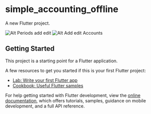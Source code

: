 # simple_accounting_offline

A new Flutter project.

![Alt Periods add edit](https://i.postimg.cc/htcSVSc3/Screenshot-2023-04-24-224111.png)
![Alt Add edit Accounts](https://i.postimg.cc/qvHYBLXy/Screenshot-2023-04-25-230511.png)

## Getting Started

This project is a starting point for a Flutter application.

A few resources to get you started if this is your first Flutter project:

- [Lab: Write your first Flutter app](https://docs.flutter.dev/get-started/codelab)
- [Cookbook: Useful Flutter samples](https://docs.flutter.dev/cookbook)

For help getting started with Flutter development, view the
[online documentation](https://docs.flutter.dev/), which offers tutorials,
samples, guidance on mobile development, and a full API reference.
